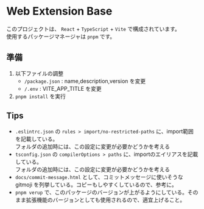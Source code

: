 # Web Extension Base

このプロジェクトは、 `React` + `TypeScript` + `Vite` で構成されています。<br>
使用するパッケージマネージャは `pnpm` です。

## 準備

1. 以下ファイルの調整
    - `/package.json` : name,description,version を変更
    - `/.env` : VITE_APP_TITLE を変更
2. `pnpm install` を実行

## Tips

-   `.eslintrc.json` の `rules > import/no-restricted-paths` に、import範囲を記載している。<br>
    フォルダの追加時には、この設定に変更が必要かどうかを考える
-   `tsconfig.json` の `compilerOptions > paths` に、importのエイリアスを記載している。<br>
    フォルダの追加時には、この設定に変更が必要かどうかを考える
-   `docs/commit-message.html` として、コミットメッセージに使いそうな gitmoji を列挙している。コピーもしやすくしているので、参考に。
-   `pnpm verup` で、このパッケージのバージョンが上がるようにしている。そのまま拡張機能のバージョンとしても使用されるので、適宜上げること。
